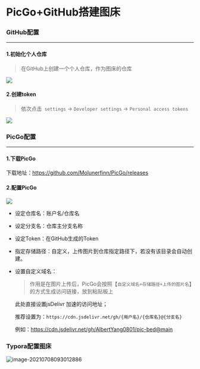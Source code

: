 # PicGo+GitHub搭建图床

### GitHub配置

---

#### 1.初始化个人仓库

> 在GitHub上创建一个个人仓库，作为图床的仓库

![](https://cdn.jsdelivr.net/gh/AlbertYang0801/pic-bed@main/img/%E5%9B%BE%E5%BA%8A%E4%BB%93%E5%BA%93.png)

#### 2.创建token

> 依次点击` settings`  ->  `Developer settings`  ->  `Personal access tokens`

![](https://cdn.jsdelivr.net/gh/AlbertYang0801/pic-bed@main/img/toekn-settings.png)

### PicGo配置

---

#### 1.下载PicGo

下载地址：https://github.com/Molunerfinn/PicGo/releases

#### 2.配置PicGo

![](https://cdn.jsdelivr.net/gh/AlbertYang0801/pic-bed@main/img/20210216232626.png)



- 设定仓库名：账户名/仓库名

- 设定分支名：仓库主分支名称

- 设定Token：在GitHub生成的Token

- 指定存储路径：自定义，上传图片到仓库指定路径下，若没有该目录会自动创建。

- 设置自定义域名：

  > 作用是在图片上传后，PicGo会按照【`自定义域名+存储路径+上传的图片名`】的方式生成访问链接，放到粘贴板上
  
  此处直接设置jsDelivr 加速的访问地址；
  
  推荐设置为：`https://cdn.jsdelivr.net/gh/{用户名}/{仓库名}@{分支名}`
  
  例如：https://cdn.jsdelivr.net/gh/AlbertYang0801/pic-bed@main

### Typora配置图床

![image-20210708093012886](https://cdn.jsdelivr.net/gh/AlbertYang0801/pic-bed@main/img/20210708093012.png)
